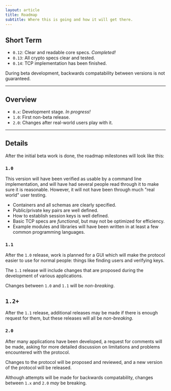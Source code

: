 ```yaml
---
layout: article
title: Roadmap
subtitle: Where this is going and how it will get there.
---
```



## Short Term

* `0.12`: Clear and readable core specs. *Completed!*
* `0.13`: All crypto specs clear and tested.
* `0.14`: TCP implementation has been finished.

During beta development, backwards compatability
between versions is not guaranteed.

---

## Overview

* `0.x`: Development stage. *In progress!*
* `1.0`: First non-beta release.
* `2.0`: Changes after real-world users play with it.

---

## Details

After the initial beta work is done, the roadmap milestones
will look like this:

### `1.0`

This version will have been verified as usable by a command
line implementation, and will have had several people read
through it to make sure it is reasonable. However, it will
not have been through much "real world" user testing.

* Containers and all schemas are clearly specified.
* Public/private key pairs are well defined.
* How to establish session keys is well defined.
* Basic TCP specs are *functional*, but may not be
  optimized for efficiency.
* Example modules and libraries will have been written
  in at least a few common programming languages.

### `1.1`

After the `1.0` release, work is planned for a GUI
which will make the protocol easier to use for normal
people: things like finding users and verifying keys.

The `1.1` release will include changes that are proposed
during the development of various applications.

Changes between `1.0` and `1.1` will be *non-breaking*.

## `1.2+`

After the `1.1` release, additional releases may be
made if there is enough request for them, but these
releases will all be *non-breaking*.

### `2.0`

After many applications have been developed, a request for
comments will be made, asking for more detailed discussion
on limitations and problems encountered with the protocol.

Changes to the protocol will be proposed and reviewed, and
a new version of the protocol will be released.

Although attempts will be made for backwards compatability,
changes between `1.x` and `2.0` *may* be breaking.
